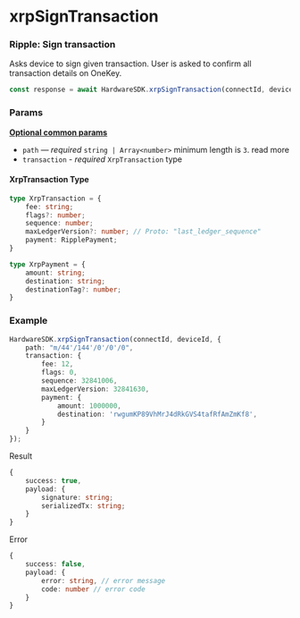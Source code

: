 # xrpSignTransaction

### Ripple: Sign transaction <a href="#cardano-sign-transaction" id="cardano-sign-transaction"></a>

Asks device to sign given transaction. User is asked to confirm all transaction details on OneKey.

```typescript
const response = await HardwareSDK.xrpSignTransaction(connectId, deviceId, params)
```

### Params

[**Optional common params**](../common-params.md)

* `path` — _required_ `string | Array<number>` minimum length is `3`. read more
* `transaction` - _required_ `XrpTransaction` type

#### XrpTransaction Type

```typescript
type XrpTransaction = {
    fee: string;
    flags?: number;
    sequence: number;
    maxLedgerVersion?: number; // Proto: "last_ledger_sequence"
    payment: RipplePayment;
}

type XrpPayment = {
    amount: string;
    destination: string;
    destinationTag?: number;
}
```

### Example

```typescript
HardwareSDK.xrpSignTransaction(connectId, deviceId, {
    path: "m/44'/144'/0'/0'/0",
    transaction: {
        fee: 12,
        flags: 0,
        sequence: 32841006,
        maxLedgerVersion: 32841630,
        payment: {
            amount: 1000000,
            destination: 'rwgumKP89VhMrJ4dRkGVS4tafRfAmZmKf8',
        }
    }
});
```

Result

```typescript
{
    success: true,
    payload: {
        signature: string;
        serializedTx: string;
    }
}
```

Error

```typescript
{
    success: false,
    payload: {
        error: string, // error message
        code: number // error code
    }
}
```
